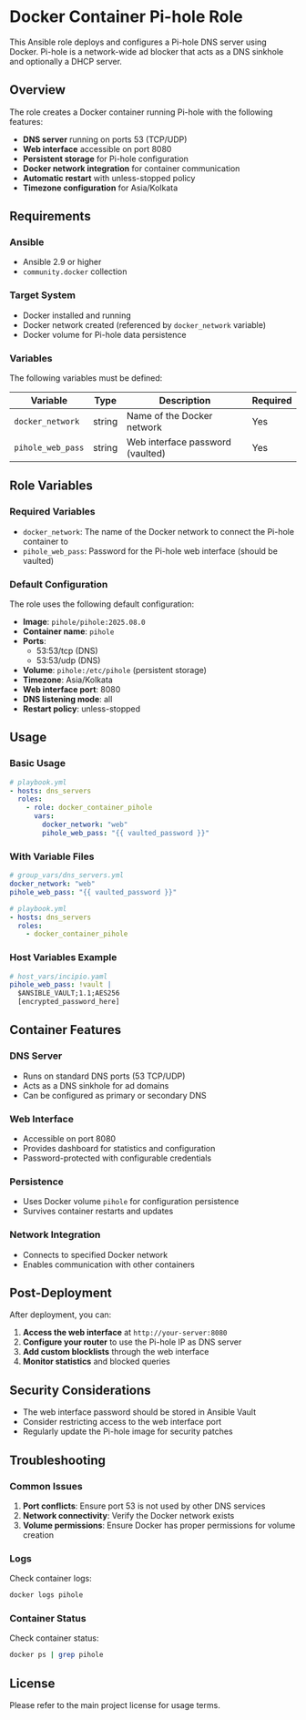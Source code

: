 # Docker Container Pi-hole Role

This Ansible role deploys and configures a Pi-hole DNS server using Docker. Pi-hole is a network-wide ad blocker that acts as a DNS sinkhole and optionally a DHCP server.

## Overview

The role creates a Docker container running Pi-hole with the following features:

- **DNS server** running on ports 53 (TCP/UDP)
- **Web interface** accessible on port 8080
- **Persistent storage** for Pi-hole configuration
- **Docker network integration** for container communication
- **Automatic restart** with unless-stopped policy
- **Timezone configuration** for Asia/Kolkata

## Requirements

### Ansible

- Ansible 2.9 or higher
- `community.docker` collection

### Target System

- Docker installed and running
- Docker network created (referenced by `docker_network` variable)
- Docker volume for Pi-hole data persistence

### Variables

The following variables must be defined:

| Variable          | Type   | Description                      | Required |
| ----------------- | ------ | -------------------------------- | -------- |
| `docker_network`  | string | Name of the Docker network       | Yes      |
| `pihole_web_pass` | string | Web interface password (vaulted) | Yes      |

## Role Variables

### Required Variables

- `docker_network`: The name of the Docker network to connect the Pi-hole container to
- `pihole_web_pass`: Password for the Pi-hole web interface (should be vaulted)

### Default Configuration

The role uses the following default configuration:

- **Image**: `pihole/pihole:2025.08.0`
- **Container name**: `pihole`
- **Ports**:
  - 53:53/tcp (DNS)
  - 53:53/udp (DNS)
- **Volume**: `pihole:/etc/pihole` (persistent storage)
- **Timezone**: Asia/Kolkata
- **Web interface port**: 8080
- **DNS listening mode**: all
- **Restart policy**: unless-stopped

## Usage

### Basic Usage

```yaml
# playbook.yml
- hosts: dns_servers
  roles:
    - role: docker_container_pihole
      vars:
        docker_network: "web"
        pihole_web_pass: "{{ vaulted_password }}"
```

### With Variable Files

```yaml
# group_vars/dns_servers.yml
docker_network: "web"
pihole_web_pass: "{{ vaulted_password }}"

# playbook.yml
- hosts: dns_servers
  roles:
    - docker_container_pihole
```

### Host Variables Example

```yaml
# host_vars/incipio.yaml
pihole_web_pass: !vault |
  $ANSIBLE_VAULT;1.1;AES256
  [encrypted_password_here]
```

## Container Features

### DNS Server

- Runs on standard DNS ports (53 TCP/UDP)
- Acts as a DNS sinkhole for ad domains
- Can be configured as primary or secondary DNS

### Web Interface

- Accessible on port 8080
- Provides dashboard for statistics and configuration
- Password-protected with configurable credentials

### Persistence

- Uses Docker volume `pihole` for configuration persistence
- Survives container restarts and updates

### Network Integration

- Connects to specified Docker network
- Enables communication with other containers

## Post-Deployment

After deployment, you can:

1. **Access the web interface** at `http://your-server:8080`
2. **Configure your router** to use the Pi-hole IP as DNS server
3. **Add custom blocklists** through the web interface
4. **Monitor statistics** and blocked queries

## Security Considerations

- The web interface password should be stored in Ansible Vault
- Consider restricting access to the web interface port
- Regularly update the Pi-hole image for security patches

## Troubleshooting

### Common Issues

1. **Port conflicts**: Ensure port 53 is not used by other DNS services
2. **Network connectivity**: Verify the Docker network exists
3. **Volume permissions**: Ensure Docker has proper permissions for volume creation

### Logs

Check container logs:

```bash
docker logs pihole
```

### Container Status

Check container status:

```bash
docker ps | grep pihole
```

## License

Please refer to the main project license for usage terms.

